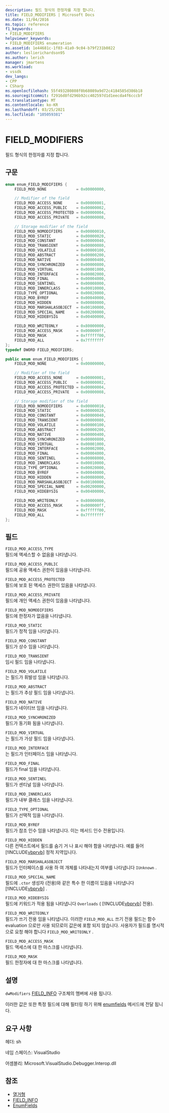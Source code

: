 ```yaml
---
description: 필드 형식의 한정자를 지정 합니다.
title: FIELD_MODIFIERS | Microsoft Docs
ms.date: 11/04/2016
ms.topic: reference
f1_keywords:
- FIELD_MODIFIERS
helpviewer_keywords:
- FIELD_MODIFIERS enumeration
ms.assetid: 1e44681c-1f03-41a9-9c04-b79f231b0822
author: leslierichardson95
ms.author: lerich
manager: jmartens
ms.workload:
- vssdk
dev_langs:
- CPP
- CSharp
ms.openlocfilehash: 55f493280808f0b68089a9d72c4184585d386b18
ms.sourcegitcommit: f2916d8fd296b92cc402597d1d1eecda4f6cccbf
ms.translationtype: MT
ms.contentlocale: ko-KR
ms.lasthandoff: 03/25/2021
ms.locfileid: "105059381"
---
```

# <a name="field_modifiers"></a>FIELD_MODIFIERS
필드 형식의 한정자를 지정 합니다.

## <a name="syntax"></a>구문

```cpp
enum enum_FIELD_MODIFIERS {
    FIELD_MOD_NONE             = 0x00000000,

    // Modifier of the field
    FIELD_MOD_ACCESS_NONE      = 0x00000001,
    FIELD_MOD_ACCESS_PUBLIC    = 0x00000002,
    FIELD_MOD_ACCESS_PROTECTED = 0x00000004,
    FIELD_MOD_ACCESS_PRIVATE   = 0x00000008,

    // Storage modifier of the field
    FIELD_MOD_NOMODIFIERS      = 0x00000010,
    FIELD_MOD_STATIC           = 0x00000020,
    FIELD_MOD_CONSTANT         = 0x00000040,
    FIELD_MOD_TRANSIENT        = 0x00000080,
    FIELD_MOD_VOLATILE         = 0x00000100,
    FIELD_MOD_ABSTRACT         = 0x00000200,
    FIELD_MOD_NATIVE           = 0x00000400,
    FIELD_MOD_SYNCHRONIZED     = 0x00000800,
    FIELD_MOD_VIRTUAL          = 0x00001000,
    FIELD_MOD_INTERFACE        = 0x00002000,
    FIELD_MOD_FINAL            = 0x00004000,
    FIELD_MOD_SENTINEL         = 0x00008000,
    FIELD_MOD_INNERCLASS       = 0x00010000,
    FIELD_TYPE_OPTIONAL        = 0x00020000,
    FIELD_MOD_BYREF            = 0x00040000,
    FIELD_MOD_HIDDEN           = 0x00080000,
    FIELD_MOD_MARSHALASOBJECT  = 0x00100000,
    FIELD_MOD_SPECIAL_NAME     = 0x00200000,
    FIELD_MOD_HIDEBYSIG        = 0x00400000,

    FIELD_MOD_WRITEONLY        = 0x80000000,
    FIELD_MOD_ACCESS_MASK      = 0x000000ff,
    FIELD_MOD_MASK             = 0xffffff00,
    FIELD_MOD_ALL              = 0x7fffffff
};
typedef DWORD FIELD_MODIFIERS;
```

```csharp
public enum enum_FIELD_MODIFIERS {
    FIELD_MOD_NONE             = 0x00000000,

    // Modifier of the field
    FIELD_MOD_ACCESS_NONE      = 0x00000001,
    FIELD_MOD_ACCESS_PUBLIC    = 0x00000002,
    FIELD_MOD_ACCESS_PROTECTED = 0x00000004,
    FIELD_MOD_ACCESS_PRIVATE   = 0x00000008,

    // Storage modifier of the field
    FIELD_MOD_NOMODIFIERS      = 0x00000010,
    FIELD_MOD_STATIC           = 0x00000020,
    FIELD_MOD_CONSTANT         = 0x00000040,
    FIELD_MOD_TRANSIENT        = 0x00000080,
    FIELD_MOD_VOLATILE         = 0x00000100,
    FIELD_MOD_ABSTRACT         = 0x00000200,
    FIELD_MOD_NATIVE           = 0x00000400,
    FIELD_MOD_SYNCHRONIZED     = 0x00000800,
    FIELD_MOD_VIRTUAL          = 0x00001000,
    FIELD_MOD_INTERFACE        = 0x00002000,
    FIELD_MOD_FINAL            = 0x00004000,
    FIELD_MOD_SENTINEL         = 0x00008000,
    FIELD_MOD_INNERCLASS       = 0x00010000,
    FIELD_TYPE_OPTIONAL        = 0x00020000,
    FIELD_MOD_BYREF            = 0x00040000,
    FIELD_MOD_HIDDEN           = 0x00080000,
    FIELD_MOD_MARSHALASOBJECT  = 0x00100000,
    FIELD_MOD_SPECIAL_NAME     = 0x00200000,
    FIELD_MOD_HIDEBYSIG        = 0x00400000,

    FIELD_MOD_WRITEONLY        = 0x80000000,
    FIELD_MOD_ACCESS_MASK      = 0x000000ff,
    FIELD_MOD_MASK             = 0xffffff00,
    FIELD_MOD_ALL              = 0x7fffffff
};
```

## <a name="fields"></a>필드
`FIELD_MOD_ACCESS_TYPE`\
필드에 액세스할 수 없음을 나타냅니다.

`FIELD_MOD_ACCESS_PUBLIC`\
필드에 공용 액세스 권한이 있음을 나타냅니다.

`FIELD_MOD_ACCESS_PROTECTED`\
필드에 보호 된 액세스 권한이 있음을 나타냅니다.

`FIELD_MOD_ACCESS_PRIVATE`\
필드에 개인 액세스 권한이 있음을 나타냅니다.

`FIELD_MOD_NOMODIFIERS`\
필드에 한정자가 없음을 나타냅니다.

`FIELD_MOD_STATIC`\
필드가 정적 임을 나타냅니다.

`FIELD_MOD_CONSTANT`\
필드가 상수 임을 나타냅니다.

`FIELD_MOD_TRANSIENT`\
임시 필드 임을 나타냅니다.

`FIELD_MOD_VOLATILE`\
는 필드가 휘발성 임을 나타냅니다.

`FIELD_MOD_ABSTRACT`\
는 필드가 추상 필드 임을 나타냅니다.

`FIELD_MOD_NATIVE`\
필드가 네이티브 임을 나타냅니다.

`FIELD_MOD_SYNCHRONIZED`\
필드가 동기화 됨을 나타냅니다.

`FIELD_MOD_VIRTUAL`\
는 필드가 가상 필드 임을 나타냅니다.

`FIELD_MOD_INTERFACE`\
는 필드가 인터페이스 임을 나타냅니다.

`FIELD_MOD_FINAL`\
필드가 final 임을 나타냅니다.

`FIELD_MOD_SENTINEL`\
필드가 센티널 임을 나타냅니다.

`FIELD_MOD_INNERCLASS`\
필드가 내부 클래스 임을 나타냅니다.

`FIELD_TYPE_OPTIONAL`\
필드가 선택적 임을 나타냅니다.

`FIELD_MOD_BYREF`\
필드가 참조 인수 임을 나타냅니다. 이는 메서드 인수 전용입니다.

`FIELD_MOD_HIDDEN`\
다른 컨텍스트에서 필드를 숨기 거 나 표시 해야 함을 나타냅니다. 예를 들어 [!INCLUDE[vbprvb](../../../code-quality/includes/vbprvb_md.md)] 정적 지역입니다.

`FIELD_MOD_MARSHALASOBJECT`\
필드가 인터페이스를 사용 하 여 개체를 나타내는지 여부를 나타냅니다 `IUnknown` .

`FIELD_MOD_SPECIAL_NAME`\
필드에 `.ctor` 생성자 (전용)와 같은 특수 한 이름이 있음을 나타냅니다 [!INCLUDE[vbprvb](../../../code-quality/includes/vbprvb_md.md)] .

`FIELD_MOD_HIDEBYSIG`\
필드에 키워드가 적용 됨을 나타냅니다 `Overloads` ( [!INCLUDE[vbprvb](../../../code-quality/includes/vbprvb_md.md)] 전용).

`FIELD_MOD_WRITEONLY`\
필드가 쓰기 전용 임을 나타냅니다. 이러한 `FIELD_MOD_ALL` 쓰기 전용 필드는 함수 evaluation 으로만 사용 되므로이 값은에 포함 되지 않습니다. 사용자가 필드를 명시적으로 요청 해야 합니다 `FIELD_MOD_WRITEONLY` .

`FIELD_MOD_ACCESS_MASK`\
필드 액세스에 대 한 마스크를 나타냅니다.

`FIELD_MOD_MASK`\
필드 한정자에 대 한 마스크를 나타냅니다.

## <a name="remarks"></a>설명
`dwModifiers` [FIELD_INFO](../../../extensibility/debugger/reference/field-info.md) 구조체의 멤버에 사용 됩니다.

이러한 값은 또한 특정 필드에 대해 필터링 하기 위해 [enumfields](../../../extensibility/debugger/reference/idebugcontainerfield-enumfields.md) 메서드에 전달 됩니다.

## <a name="requirements"></a>요구 사항
헤더: sh

네임 스페이스: VisualStudio

어셈블리: Microsoft.VisualStudio.Debugger.Interop.dll

## <a name="see-also"></a>참조
- [열거형](../../../extensibility/debugger/reference/enumerations-visual-studio-debugging.md)
- [FIELD_INFO](../../../extensibility/debugger/reference/field-info.md)
- [EnumFields](../../../extensibility/debugger/reference/idebugcontainerfield-enumfields.md)

